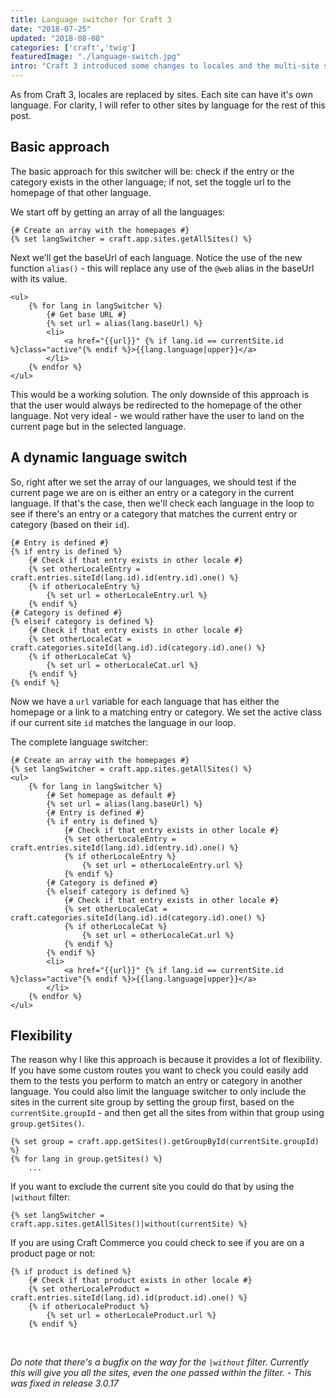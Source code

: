 ```yaml
---
title: Language switcher for Craft 3
date: "2018-07-25"
updated: "2018-08-08"
categories: ['craft','twig']
featuredImage: "./language-switch.jpg"
intro: "Craft 3 introduced some changes to locales and the multi-site setup. On top of that there are also a number of templating changes, so your old language switcher probably won't work anymore. So today we're building a brand new language switcher for Craft 3."
---
```


As from Craft 3, locales are replaced by sites. Each site can have it's own language. For clarity, I will refer to other sites by language for the rest of this post.

## Basic approach

The basic approach for this switcher will be: check if the entry or the category exists in the other language; if not, set the toggle url to the homepage of that other language.

We start off by getting an array of all the languages:
```twig
{# Create an array with the homepages #}
{% set langSwitcher = craft.app.sites.getAllSites() %}
```

Next we’ll get the baseUrl of each language. Notice the use of the new function `alias()` - this will replace any use of the `@web` alias in the baseUrl with its value.

```twig
<ul>
	{% for lang in langSwitcher %}
		{# Get base URL #}
		{% set url = alias(lang.baseUrl) %}
		<li>
			<a href="{{url}}" {% if lang.id == currentSite.id %}class="active"{% endif %}>{{lang.language|upper}}</a>
		</li>
	{% endfor %}
</ul>
```

This would be a working solution. The only downside of this approach is that the user would always be redirected to the homepage of the other language. Not very ideal - we would rather have the user to land on the current page but in the selected language.

## A dynamic language switch

So, right after we set the array of our languages, we should test if the current page we are on is either an entry or a category in the current language. If that's the case, then we'll check each language in the loop to see if there's an entry or a category that matches the current entry or category (based on their `id`).

```twig
{# Entry is defined #}
{% if entry is defined %}
	{# Check if that entry exists in other locale #}
	{% set otherLocaleEntry = craft.entries.siteId(lang.id).id(entry.id).one() %}
	{% if otherLocaleEntry %}
		{% set url = otherLocaleEntry.url %}
	{% endif %}
{# Category is defined #}
{% elseif category is defined %}
	{# Check if that entry exists in other locale #}
	{% set otherLocaleCat = craft.categories.siteId(lang.id).id(category.id).one() %}
	{% if otherLocaleCat %}
		{% set url = otherLocaleCat.url %}
	{% endif %}
{% endif %}
```

Now we have a `url` variable for each language that has either the homepage or a link to a matching entry or category. We set the active class if our current site `id` matches the language in our loop.

The complete language switcher:

```twig
{# Create an array with the homepages #}
{% set langSwitcher = craft.app.sites.getAllSites() %}
<ul>
	{% for lang in langSwitcher %}
		{# Set homepage as default #}
		{% set url = alias(lang.baseUrl) %}
		{# Entry is defined #}
		{% if entry is defined %}
			{# Check if that entry exists in other locale #}
			{% set otherLocaleEntry = craft.entries.siteId(lang.id).id(entry.id).one() %}
			{% if otherLocaleEntry %}
				{% set url = otherLocaleEntry.url %}
			{% endif %}
		{# Category is defined #}
		{% elseif category is defined %}
			{# Check if that entry exists in other locale #}
			{% set otherLocaleCat = craft.categories.siteId(lang.id).id(category.id).one() %}
			{% if otherLocaleCat %}
				{% set url = otherLocaleCat.url %}
			{% endif %}
		{% endif %}
		<li>
			<a href="{{url}}" {% if lang.id == currentSite.id %}class="active"{% endif %}>{{lang.language|upper}}</a>
		</li>
	{% endfor %}
</ul>
```

## Flexibility

The reason why I like this approach is because it provides a lot of flexibility. If you have some custom routes you want to check you could easily add them to the tests you perform to match an entry or category in another language. You could also limit the language switcher to only include the sites in the current site group by setting the group first, based on the `currentSite.groupId` - and then get all the sites from within that group using `group.getSites()`.

```twig
{% set group = craft.app.getSites().getGroupById(currentSite.groupId) %}
{% for lang in group.getSites() %}
	...
```

If you want to exclude the current site you could do that by using the `|without` filter:

```twig
{% set langSwitcher = craft.app.sites.getAllSites()|without(currentSite) %}
```

If you are using Craft Commerce you could check to see if you are on a product page or not:

```twig
{% if product is defined %}
	{# Check if that product exists in other locale #}
	{% set otherLocaleProduct = craft.entries.siteId(lang.id).id(product.id).one() %}
	{% if otherLocaleProduct %}
		{% set url = otherLocaleProduct.url %}
	{% endif %}
```
<br>

*Do note that there's a bugfix on the way for the `|without` filter. Currently this will give you all the sites, even the one passed within the filter. - This was fixed in release 3.0.17*

